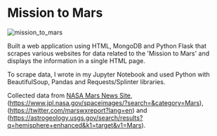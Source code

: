 # Mission to Mars

![mission_to_mars](Images/mission_to_mars.png)

Built a web application using HTML, MongoDB and Python Flask that scrapes various websites for data related to the 'Mission to Mars' and displays the information in a single HTML page. 

To scrape data, I wrote in my Jupyter Notebook and used Python with BeautifulSoup, Pandas and Requests/Splinter libraries. 

Collected data from [NASA Mars News Site](https://mars.nasa.gov/news/),(https://www.jpl.nasa.gov/spaceimages/?search=&category=Mars),(https://twitter.com/marswxreport?lang=en) and (https://astrogeology.usgs.gov/search/results?q=hemisphere+enhanced&k1=target&v1=Mars). 

